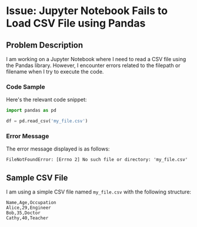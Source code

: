 # Issue: Jupyter Notebook Fails to Load CSV File using Pandas

## Problem Description

I am working on a Jupyter Notebook where I need to read a CSV file using the Pandas library. However, I encounter errors related to the filepath or filename when I try to execute the code.

### Code Sample

Here's the relevant code snippet:

```python
import pandas as pd

df = pd.read_csv('my_file.csv')
```

### Error Message

The error message displayed is as follows:

```
FileNotFoundError: [Errno 2] No such file or directory: 'my_file.csv'
```

## Sample CSV File

I am using a simple CSV file named `my_file.csv` with the following structure:

```
Name,Age,Occupation
Alice,29,Engineer
Bob,35,Doctor
Cathy,40,Teacher
```
